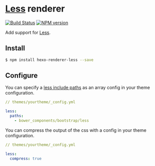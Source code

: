 # [Less] renderer

[![Build Status](https://travis-ci.org/hexojs/hexo.svg?branch=master)](https://travis-ci.org/hexojs/hexo)
[![NPM version](https://badge.fury.io/js/hexo.svg)](https://www.npmjs.com/package/hexo-renderer-less)

Add support for [Less].

## Install

``` bash
$ npm install hexo-renderer-less --save
```

## Configure

You can specify a [less include paths](http://lesscss.org/usage/#less-options-include-paths) as an array config in your theme configuration.

```yaml
// themes/yourtheme/_config.yml

less:
  paths:
    - bower_components/bootstrap/less
```

You can compress the output of the css with a config in your theme configuration.

```yaml
// themes/yourtheme/_config.yml

less:
  compress: true
```

[Less]: http://lesscss.org/
